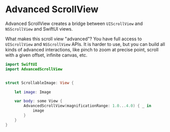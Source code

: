 # Advanced ScrollView

Advanced ScrollView creates a bridge between `UIScrollView` and `NSScrollView` and SwiftUI views.

What makes this scroll view "advanced"? You have full access to `UIScrollView` and `NSScrollView`  APIs. It is harder to use, but you can build all kinds of advanced interactions, like pinch to zoom at precise point, scroll with a given offset, infinite canvas, etc. 

```swift
import SwiftUI
import AdvancedScrollView


struct ScrollableImage: View {

    let image: Image

    var body: some View {
        AdvancedScrollView(magnificationRange: 1.0...4.0) { _ in
            image
        }
    }
}
```
